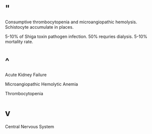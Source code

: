 # "

Consumptive thrombocytopenia and microangiopathic hemolysis.
Schistocyte accumulate in places.

5-10% of Shiga toxin pathogen infection.
50% requries dialysis.
5-10% mortality rate.

# ^

Acute Kidney Failure

Microangiopathic Hemolytic Anemia

Thrombocytopenia

# v

Central Nervous System
